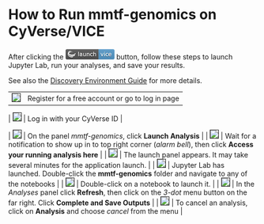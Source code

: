 # How to Run mmtf-genomics on CyVerse/VICE

After clicking the [![Vice](docs/vice_badge.png)](https://de.cyverse.org/de/?type=apps&app-id=ad36b1e4-2dae-11e9-af23-008cfa5ae621&system-id=de) button, follow these steps to launch Jupyter Lab, run your analyses, and save your results.

See also the [Discovery Environment Guide](https://learning.cyverse.org/projects/discovery-environment-guide/en/latest/) for more details.

| | |
|:-- |:-- |
| <img class="tool-thumb" style="border-style: solid; border-width: 1px;" src="https://raw.githubusercontent.com/sbl-sdsc/mmtf-genomics/master/docs/vice_step1.png" width="200" /> | Register for a free account or go to log in page |

| <img class="tool-thumb" style="border-style: solid; border-width: 1px;" src="https://raw.githubusercontent.com/sbl-sdsc/mmtf-genomics/master/docs/vice_step2.png" width="200" /> | Log in with your CyVerse ID |

| <img class="tool-thumb" style="border-style: solid; border-width: 1px;" src="https://raw.githubusercontent.com/sbl-sdsc/mmtf-genomics/master/docs/vice_step3.png" width="200" /> | On the panel *mmtf-genomics*, click **Launch Analysis** |
| <img class="tool-thumb" style="border-style: solid; border-width: 1px;" src="https://raw.githubusercontent.com/sbl-sdsc/mmtf-genomics/master/docs/vice_step4.png" width="200" /> | Wait for a notification to show up in to top right corner (*alarm bell*), then click **Access your running analysis here**  |
| <img class="tool-thumb" style="border-style: solid; border-width: 1px;" src="https://raw.githubusercontent.com/sbl-sdsc/mmtf-genomics/master/docs/vice_step5.png" width="200" /> | The launch panel appears. It may take several minutes for the application launch.   |
| <img class="tool-thumb" style="border-style: solid; border-width: 1px;" src="https://raw.githubusercontent.com/sbl-sdsc/mmtf-genomics/master/docs/vice_step6.png" width="200" /> | Jupyter Lab has launched. Double-click the **mmtf-genomics** folder and navigate to any of the notebooks  |
| <img class="tool-thumb" style="border-style: solid; border-width: 1px;" src="https://raw.githubusercontent.com/sbl-sdsc/mmtf-genomics/master/docs/vice_step7.png" width="200" /> | Double-click on a notebook to launch it.  |
| <img class="tool-thumb" style="border-style: solid; border-width: 1px;" src="https://raw.githubusercontent.com/sbl-sdsc/mmtf-genomics/master/docs/vice_step8.png" width="200" /> | In the *Analyses* panel click **Refresh**, then click on the *3-dot* menu button on the far right. Click **Complete and Save Outputs**  |
| <img class="tool-thumb" style="border-style: solid; border-width: 1px;" src="https://raw.githubusercontent.com/sbl-sdsc/mmtf-genomics/master/docs/vice_step9.png" width="200" /> | To cancel an analysis, click on **Analysis** and choose *cancel* from the menu |
